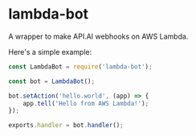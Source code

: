 # lambda-bot
A wrapper to make API.AI webhooks on AWS Lambda.

Here's a simple example:

```javascript
const LambdaBot = require('lambda-bot');

const bot = LambdaBot();

bot.setAction('hello.world', (app) => {
    app.tell('Hello from AWS Lambda!');
});

exports.handler = bot.handler();
```